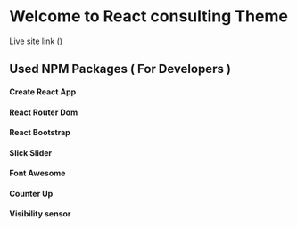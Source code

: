 # Welcome to React consulting Theme 

Live site link ()


## Used NPM Packages ( For Developers )
#### Create React App
#### React Router Dom
#### React Bootstrap
#### Slick Slider
#### Font Awesome
#### Counter Up
#### Visibility sensor